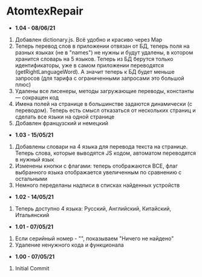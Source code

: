 # AtomtexRepair 

* <b>1.04 - 08/06/21</b>
1. Добавлен dictionary.js. Всё удобно и красиво через Map
2. Теперь перевод слов в приложении отвязан от БД, теперь поля на разных языках (не в "names") не нужны и будут удалены, в котором хранится словарь на 5 языков. Теперь из БД берутся только идентификаторы, уже в самом приложении переводятся (getRightLanguageWord). А значит теперь к БД будет меньше запросов (для тарифа с ограниченными запросами это большой плюс) 
3. Удалены все лисенеры, методы загружающие переводы, константы — сокращен код
4. Имена полей на странице в большинстве задаются динамически (с переводом). Теперь есть смысл отказаться от нескольких страниц и сделать все языки на одной странице
5. Добавлен французский и немецкий
* <b>1.03 - 15/05/21</b>
1. Добавлены словари на 4 языка для перевода текста на странице. Теперь слова, которые выводятся JS кодом, автоматом переводятся в нужный язык
2. Изменены кнопки с флагами: теперь отображаются ВСЕ, флаг выбранного языка отображается увеличенным по сравнению с остальными
3. Немного переделаны надписи в списках найденных устройств
* <b>1.02 - 14/05/21</b>
1. Теперь доступно 4 языка: Русский, Английский, Китайский, Итальянский  
* <b>1.01 - 07/05/21</b>
1. Если серийный номер - "", показываем "Ничего не найдено"
2. Удаление ненужного кода и функционала
* <b>1.00 - 07/05/21</b>
1. Initial Commit
